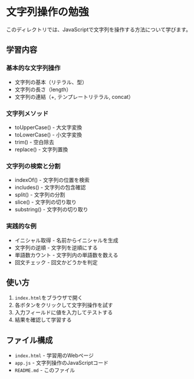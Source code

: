 # 文字列操作の勉強

このディレクトリでは、JavaScriptで文字列を操作する方法について学びます。

## 学習内容

### 基本的な文字列操作
- 文字列の基本（リテラル、型）
- 文字列の長さ（length）
- 文字列の連結（+, テンプレートリテラル, concat）

### 文字列メソッド
- toUpperCase() - 大文字変換
- toLowerCase() - 小文字変換
- trim() - 空白除去
- replace() - 文字列置換

### 文字列の検索と分割
- indexOf() - 文字列の位置を検索
- includes() - 文字列の包含確認
- split() - 文字列の分割
- slice() - 文字列の切り取り
- substring() - 文字列の切り取り

### 実践的な例
- イニシャル取得 - 名前からイニシャルを生成
- 文字列の逆順 - 文字列を逆順にする
- 単語数カウント - 文字列内の単語数を数える
- 回文チェック - 回文かどうかを判定

## 使い方

1. `index.html`をブラウザで開く
2. 各ボタンをクリックして文字列操作を試す
3. 入力フィールドに値を入力してテストする
4. 結果を確認して学習する

## ファイル構成

- `index.html` - 学習用のWebページ
- `app.js` - 文字列操作のJavaScriptコード
- `README.md` - このファイル 